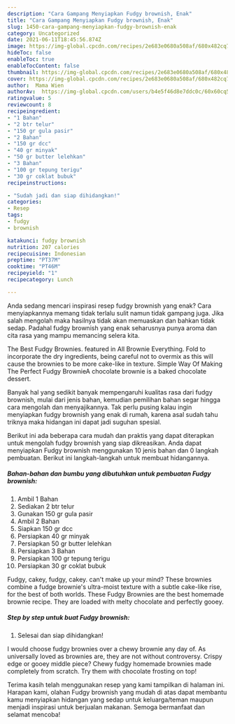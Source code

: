 ```yaml
---
description: "Cara Gampang Menyiapkan Fudgy brownish, Enak"
title: "Cara Gampang Menyiapkan Fudgy brownish, Enak"
slug: 1450-cara-gampang-menyiapkan-fudgy-brownish-enak
category: Uncategorized
date: 2021-06-11T18:45:56.874Z
image: https://img-global.cpcdn.com/recipes/2e683e0680a508af/680x482cq70/fudgy-brownish-foto-resep-utama.jpg
hideToc: false
enableToc: true
enableTocContent: false
thumbnail: https://img-global.cpcdn.com/recipes/2e683e0680a508af/680x482cq70/fudgy-brownish-foto-resep-utama.jpg
cover: https://img-global.cpcdn.com/recipes/2e683e0680a508af/680x482cq70/fudgy-brownish-foto-resep-utama.jpg
author:  Mama Wien
authorAv:  https://img-global.cpcdn.com/users/b4e5f46d8e7ddc0c/60x60cq50/avatar.jpg
ratingvalue: 5
reviewcount: 8
recipeingredient:
- "1 Bahan"
- "2 btr telur"
- "150 gr gula pasir"
- "2 Bahan"
- "150 gr dcc"
- "40 gr minyak"
- "50 gr butter lelehkan"
- "3 Bahan"
- "100 gr tepung terigu"
- "30 gr coklat bubuk"
recipeinstructions:

- "Sudah jadi dan siap dihidangkan!"
categories:
- Resep
tags:
- fudgy
- brownish

katakunci: fudgy brownish 
nutrition: 207 calories
recipecuisine: Indonesian
preptime: "PT37M"
cooktime: "PT46M"
recipeyield: "1"
recipecategory: Lunch

---
```



Anda sedang mencari inspirasi resep fudgy brownish yang enak? Cara menyiapkannya memang tidak terlalu sulit namun tidak gampang juga. Jika salah mengolah maka hasilnya tidak akan memuaskan dan bahkan tidak sedap. Padahal fudgy brownish yang enak seharusnya punya aroma dan cita rasa yang mampu memancing selera kita.


The Best Fudgy Brownies. featured in All Brownie Everything. Fold to incorporate the dry ingredients, being careful not to overmix as this will cause the brownies to be more cake-like in texture. Simple Way Of Making The Perfect Fudgy BrownieA chocolate brownie is a baked chocolate dessert.

Banyak hal yang sedikit banyak mempengaruhi kualitas rasa dari fudgy brownish, mulai dari jenis bahan, kemudian pemilihan bahan segar hingga cara mengolah dan menyajikannya. Tak perlu pusing kalau ingin menyiapkan fudgy brownish yang enak di rumah, karena asal sudah tahu triknya maka hidangan ini dapat jadi suguhan spesial.


Berikut ini ada beberapa cara mudah dan praktis yang dapat diterapkan untuk mengolah fudgy brownish yang siap dikreasikan. Anda dapat menyiapkan Fudgy brownish menggunakan 10 jenis bahan dan 0 langkah pembuatan. Berikut ini langkah-langkah untuk membuat hidangannya.

<!--inarticleads1-->

##### Bahan-bahan dan bumbu yang dibutuhkan untuk pembuatan Fudgy brownish:

1. Ambil 1 Bahan
1. Sediakan 2 btr telur
1. Gunakan 150 gr gula pasir
1. Ambil 2 Bahan
1. Siapkan 150 gr dcc
1. Persiapkan 40 gr minyak
1. Persiapkan 50 gr butter lelehkan
1. Persiapkan 3 Bahan
1. Persiapkan 100 gr tepung terigu
1. Persiapkan 30 gr coklat bubuk


Fudgy, cakey, fudgy, cakey. can&#39;t make up your mind? These brownies combine a fudge brownie&#39;s ultra-moist texture with a subtle cake-like rise, for the best of both worlds. These Fudgy Brownies are the best homemade brownie recipe. They are loaded with melty chocolate and perfectly gooey. 

<!--inarticleads2-->

##### Step by step untuk buat Fudgy brownish:


1. Selesai dan siap dihidangkan!

I would choose fudgy brownies over a chewy brownie any day of. As universally loved as brownies are, they are not without controversy. Crispy edge or gooey middle piece? Chewy fudgy homemade brownies made completely from scratch. Try them with chocolate frosting on top! 

Terima kasih telah menggunakan resep yang kami tampilkan di halaman ini. Harapan kami, olahan Fudgy brownish yang mudah di atas dapat membantu kamu menyiapkan hidangan yang sedap untuk keluarga/teman maupun menjadi inspirasi untuk berjualan makanan. Semoga bermanfaat dan selamat mencoba!
